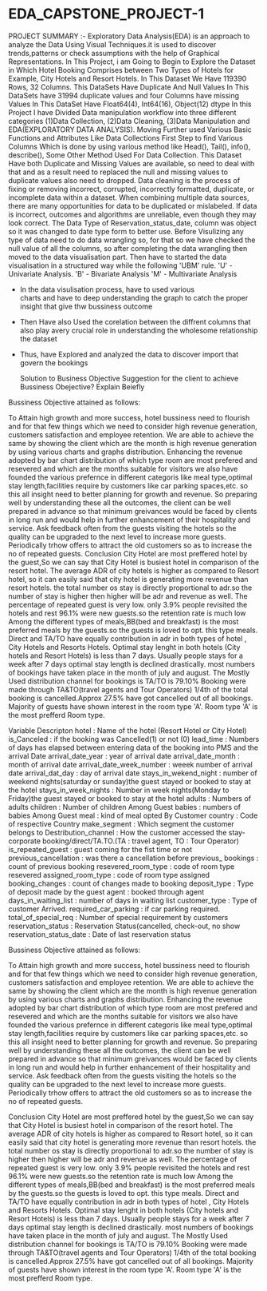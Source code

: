 # EDA_CAPSTONE_PROJECT-1
PROJECT SUMMARY :-
Exploratory Data Analysis(EDA) is an approach to analyze the Data Using Visual Techniques.it is used to discover trends,patterns or check assumptions with the help of Graphical Representations.
In This Project, i am Going to Begin to Explore the Dataset in Which Hotel Booking Comprises between Two Types of Hotels for Example, City Hotels and Resort Hotels.
In This Dataset We Have 119390 Rows, 32 Columns.
This DataSets Have Duplicate And Null Values
In This DataSets have 31994 duplicate values and four Columns have missing Values
In This DataSet Have Float64(4), Int64(16), Object(12) dtype
In this Project I have Divided Data manipulation workflow into three different categories (1)Data Collection, (2)Data Cleaning, (3)Data Manipulation and EDA(EXPLORATORY DATA ANALYSIS).
Moving Further used Various Basic Functions and Attributes Like Data Collections First Step to find Various Columns Which is done by using various method like Head(), Tail(), info(), describe(), Some Other Method Used For Data Collection.
This Dataset Have both Duplicate and Missing Values are available, so need to deal with that and as a result need to replaced the null and missing values to duplicate values also need to dropped.
Data cleaning is the process of fixing or removing incorrect, corrupted, incorrectly formatted, duplicate, or incomplete data within a dataset. When combining multiple data sources, there are many opportunities for data to be duplicated or mislabeled. If data is incorrect, outcomes and algorithms are unreliable, even though they may look correct.
The Data Type of Reservation_status_date, column was object so it was changed to date type form to better use.
Before Visulizing any type of data need to do data wrangling so, for that so we have checked the null value of all the columns, so after completing the data wrangling then moved to the data visualisation part.
Then have to started the data visualisation in a structured way while the following 'UBM' rule.
'U' - Univariate Analysis.
'B' - Bivariate Analysis
'M' - Multivariate Analysis
  * In the data visulisation process, have to used various   
    charts and have to deep understanding the graph to catch 
    the proper insight that give thw bussiness outcome
  * Then Have also Used the corelation between the diffrent
    columns that also play avery crucial role in 
    understanding the wholesome relationship the dataset
  * Thus, have Explored and analyzed the data to discover
    import that govern the bookings    
    
    Solution to Business Objective
Suggestion for the client to achieve Bussiness Obejective?
Explain Beiefly

Bussiness Objective attained as follows:

To Attain high growth and more success, hotel bussiness need to flourish and for that few things which we need to consider high revenue generation, customers satisfaction and employee retention.
We are able to achieve the same by showing the client which are the month is high revenue generation by using various charts and graphs distribution.
Enhancing the revenue adopted by bar chart distribution of which type room are most prefered and resevered and which are the months suitable for visitors
we also have founded the various prefernce in different categoris like meal type,optimal stay length,facilities require by customers like car parking spaces,etc. so this all insight need to better planning for growth and revenue.
So preparing well by understanding these all the outcomes, the client can be well prepared in advance so that minimum greivances would be faced by clients in long run and would help in further enhancement of their hospitality and service.
Ask feedback often from the guests visiting the hotels so the quality can be upgraded to the next level to increase more guests.
Periodically trhow offers to attract the old customers so as to increase the no of repeated guests.
Conclusion
City Hotel are most preffered hotel by the guest,So we can say that City Hotel is busiest hotel in comparison of the resort hotel.
The average ADR of city hotels is higher as compared to Resort hotel, so it can easily said that city hotel is generating more revenue than resort hotels.
the total number os stay is directly proportional to adr.so the number of stay is higher then higher will be adr and revenue as well.
The percentage of repeated guest is very low. only 3.9% people revisited the hotels and rest 96.1% were new guests.so the retention rate is much low
Among the different types of meals,BB(bed and breakfast) is the most preferred meals by the guests.so the guests is loved to opt. this type meals.
Direct and TA/TO have equally contribution in adr in both types of hotel , City Hotels and Resorts Hotels.
Optimal stay lenght in both hotels (City hotels and Resort Hotels) is less than 7 days. Usually people stays for a week after 7 days optimal stay length is declined drastically.
most numbers of bookings have taken place in the month of july and august.
The Mostly Used distribution channel for bookings is TA/TO is 79.10% Booking were made through TA&TO(travel agents and Tour Operators)
1/4th of the total booking is cancelled.Approx 27.5% have got cancelled out of all bookings.
Majority of guests have shown interest in the room type 'A'. Room type 'A' is the most prefferd Room type.


Variable Descripton
hotel : Name of the hotel (Resort Hotel or City Hotel)
is_Canceled : if the booking was Cancelled(1) or not (0)
lead_time : Numbers of days has elapsed between entering data of the booking into PMS and the arrival Date
arrival_date_year : year of arrival date
arrival_date_month : month of arrival date
arrival_date_week_number : weeek number of arrival date
arrival_dat_day : day of arrival date
stays_in_wekend_night : number of weekend nights(saturday or sunday)the guest stayed or booked to stay at the hotel
stays_in_week_nights : Number in week nights(Monday to Friday)the guest stayed or booked to stay at the hotel
adults : Numbers of adults
children : Number of children Among Guest
babies : numbers of babies Among Guest
meal : kind of meal opted By Customer
country : Code of respective Country
make_segment : Which segment the customer belongs to
Destribution_channel : How the customer accessed the stay-corporate booking/direct/TA.TO.(TA : travel agent, TO : Tour Operator)
is_repeated_guest : guest coming for the fist time or not
previous_cancellation : was there a cancellation before
previous_ bookings : count of previous booking
resevered_room_type : code of room type resevered
assigned_room_type : code of room type assigned
booking_changes : count of changes made to booking
deposit_type : Type of deposit made by the guest
agent : booked through agent
days_in_waiting_list : number of days in waiting list
customer_type : Type of customer Arrived.
required_car_parking : if car parking required.
total_of_special_req : Number of special requirement by customers
reservation_status : Reservation Status(cancelled, check-out, no show
reservation_status_date : Date of last reservation status

Bussiness Objective attained as follows:

To Attain high growth and more success, hotel bussiness need to flourish and for that few things which we need to consider high revenue generation, customers satisfaction and employee retention.
We are able to achieve the same by showing the client which are the month is high revenue generation by using various charts and graphs distribution.
Enhancing the revenue adopted by bar chart distribution of which type room are most prefered and resevered and which are the months suitable for visitors
we also have founded the various prefernce in different categoris like meal type,optimal stay length,facilities require by customers like car parking spaces,etc. so this all insight need to better planning for growth and revenue.
So preparing well by understanding these all the outcomes, the client can be well prepared in advance so that minimum greivances would be faced by clients in long run and would help in further enhancement of their hospitality and service.
Ask feedback often from the guests visiting the hotels so the quality can be upgraded to the next level to increase more guests.
Periodically trhow offers to attract the old customers so as to increase the no of repeated guests.

Conclusion
City Hotel are most preffered hotel by the guest,So we can say that City Hotel is busiest hotel in comparison of the resort hotel.
The average ADR of city hotels is higher as compared to Resort hotel, so it can easily said that city hotel is generating more revenue than resort hotels.
the total number os stay is directly proportional to adr.so the number of stay is higher then higher will be adr and revenue as well.
The percentage of repeated guest is very low. only 3.9% people revisited the hotels and rest 96.1% were new guests.so the retention rate is much low
Among the different types of meals,BB(bed and breakfast) is the most preferred meals by the guests.so the guests is loved to opt. this type meals.
Direct and TA/TO have equally contribution in adr in both types of hotel , City Hotels and Resorts Hotels.
Optimal stay lenght in both hotels (City hotels and Resort Hotels) is less than 7 days. Usually people stays for a week after 7 days optimal stay length is declined drastically.
most numbers of bookings have taken place in the month of july and august.
The Mostly Used distribution channel for bookings is TA/TO is 79.10% Booking were made through TA&TO(travel agents and Tour Operators)
1/4th of the total booking is cancelled.Approx 27.5% have got cancelled out of all bookings.
Majority of guests have shown interest in the room type 'A'. Room type 'A' is the most prefferd Room type.
